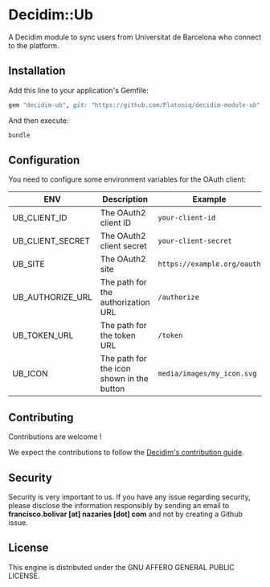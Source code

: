 # Decidim::Ub

A Decidim module to sync users from Universitat de Barcelona who connect to the platform.

## Installation

Add this line to your application's Gemfile:

```ruby
gem "decidim-ub", git: "https://github.com/Platoniq/decidim-module-ub"
```

And then execute:

```bash
bundle
```

## Configuration

You need to configure some environment variables for the OAuth client:

| ENV              | Description                               | Example                     | Default                    |
|------------------|-------------------------------------------|-----------------------------|----------------------------|
| UB_CLIENT_ID     | The OAuth2 client ID                      | `your-client-id`            |                            |
| UB_CLIENT_SECRET | The OAuth2 client secret                  | `your-client-secret`        |                            |
| UB_SITE          | The OAuth2 site                           | `https://example.org/oauth` |                            |
| UB_AUTHORIZE_URL | The path for the authorization URL        | `/authorize`                |                            |
| UB_TOKEN_URL     | The path for the token URL                | `/token`                    |                            |
| UB_ICON          | The path for the icon shown in the button | `media/images/my_icon.svg`  | `media/images/ub_logo.svg` |

## Contributing

Contributions are welcome !

We expect the contributions to follow the [Decidim's contribution guide](https://github.com/decidim/decidim/blob/develop/CONTRIBUTING.adoc).

## Security

Security is very important to us. If you have any issue regarding security, please disclose the information responsibly by sending an email to __francisco.bolivar [at] nazaries [dot] com__ and not by creating a Github issue.

## License

This engine is distributed under the GNU AFFERO GENERAL PUBLIC LICENSE.
